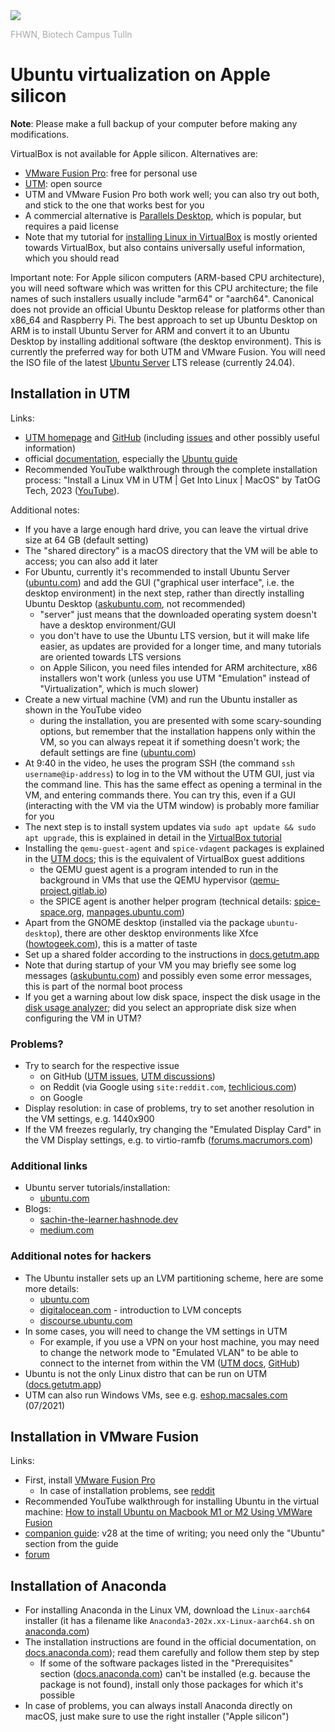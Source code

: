 <img src="https://tulln.fhwn.ac.at/assets/svg/fhwn-logo-tulln.svg">
<p style="color:darkgray;">FHWN, Biotech Campus Tulln</p>

<H1>Ubuntu virtualization on Apple silicon</H1>

**Note**: Please make a full backup of your computer before making any modifications.

VirtualBox is not available for Apple silicon. Alternatives are:

- [VMware Fusion Pro](https://knowledge.broadcom.com/external/article/368667/download-and-license-information-for-vmw.html): free for personal use
- [UTM](https://mac.getutm.app/): open source
- UTM and VMware Fusion Pro both work well; you can also try out both, and stick to the one that works best for you
- A commercial alternative is [Parallels Desktop](https://www.parallels.com/products/desktop/), which is popular, but requires a paid license
- Note that my tutorial for [installing Linux in VirtualBox](https://biodatasciencetulln.github.io/Wiki/install_linux_in_virtualbox.html) is mostly oriented towards VirtualBox, but also contains universally useful information, which you should read

Important note: For Apple silicon computers (ARM-based CPU architecture), you will need software which was written for this CPU architecture; the file names of such installers usually include "arm64" or "aarch64". Canonical does not provide an official Ubuntu Desktop release for platforms other than x86_64 and Raspberry Pi. The best approach to set up Ubuntu Desktop on ARM is to install Ubuntu Server for ARM and convert it to an Ubuntu Desktop by installing additional software (the desktop environment). This is currently the preferred way for both UTM and VMware Fusion. You will need the ISO file of the latest [Ubuntu Server](https://ubuntu.com/download/server/arm) LTS release (currently 24.04).

## Installation in UTM

Links:

- [UTM homepage](https://mac.getutm.app/) and [GitHub](https://github.com/utmapp/UTM/) (including [issues](https://github.com/utmapp/UTM/issues) and other possibly useful information)
- official [documentation](https://docs.getutm.app/basics/basics/), especially the [Ubuntu guide](https://docs.getutm.app/guides/ubuntu/)
- Recommended YouTube walkthrough through the complete installation process: "Install a Linux VM in UTM \| Get Into Linux \| MacOS" by TatOG Tech, 2023 ([YouTube](https://www.youtube.com/watch?v=FS-HJTM6Oec)).

Additional notes:

- If you have a large enough hard drive, you can leave the virtual drive size at 64 GB (default setting)
- The "shared directory" is a macOS directory that the VM will be able to access; you can also add it later
- For Ubuntu, currently it's recommended to install Ubuntu Server ([ubuntu.com](https://ubuntu.com/download/server/arm)) and add the GUI ("graphical user interface", i.e. the desktop environment) in the next step, rather than directly installing Ubuntu Desktop ([askubuntu.com](https://askubuntu.com/questions/1405124/install-ubuntu-desktop-22-04-arm64-on-macos-apple-silicon-m1-pro-max-in-parall), not recommended)
  - "server" just means that the downloaded operating system doesn't have a desktop environment/GUI
  - you don't have to use the Ubuntu LTS version, but it will make life easier, as updates are provided for a longer time, and many tutorials are oriented towards LTS versions
  - on Apple Silicon, you need files intended for ARM architecture, x86 installers won't work (unless you use UTM "Emulation" instead of "Virtualization", which is much slower)
- Create a new virtual machine (VM) and run the Ubuntu installer as shown in the YouTube video
  - during the installation, you are presented with some scary-sounding options, but remember that the installation happens only within the VM, so you can always repeat it if something doesn't work; the default settings are fine ([ubuntu.com](https://ubuntu.com/server/docs/install/step-by-step))
- At 9:40 in the video, he uses the program SSH (the command `ssh username@ip-address`) to log in to the VM without the UTM GUI, just via the command line. This has the same effect as opening a terminal in the VM, and entering commands there. You can try this, even if a GUI (interacting with the VM via the UTM window) is probably more familiar for you
- The next step is to install system updates via `sudo apt update && sudo apt upgrade`, this is explained in detail in the [VirtualBox tutorial](install_linux_in_virtualbox.md)
- Installing the `qemu-guest-agent` and `spice-vdagent` packages is explained in the [UTM docs](https://docs.getutm.app/guest-support/linux/); this is the equivalent of VirtualBox guest additions
  - the QEMU guest agent is a program intended to run in the background in VMs that use the QEMU hypervisor ([qemu-project.gitlab.io](https://qemu-project.gitlab.io/qemu/interop/qemu-ga.html))
  - the SPICE agent is another helper program (technical details: [spice-space.org](https://www.spice-space.org/index.html), [manpages.ubuntu.com](https://manpages.ubuntu.com/manpages/lunar/man1/spice-vdagent.1.html))
- Apart from the GNOME desktop (installed via the package `ubuntu-desktop`), there are other desktop environments like Xfce ([howtogeek.com](https://www.howtogeek.com/193129/how-to-install-and-use-another-desktop-environment-on-linux/)), this is a matter of taste
- Set up a shared folder according to the instructions in [docs.getutm.app](https://docs.getutm.app/guest-support/linux/#virtfs)
- Note that during startup of your VM you may briefly see some log messages ([askubuntu.com](https://askubuntu.com/questions/982632/what-are-the-messages-i-see-during-the-startup-shutdown-process-of-ubuntu)) and possibly even some error messages, this is part of the normal boot process
- If you get a warning about low disk space, inspect the disk usage in the [disk usage analyzer](https://help.gnome.org/users/baobab/stable/); did you select an appropriate disk size when configuring the VM in UTM?

### Problems?

- Try to search for the respective issue
  - on GitHub ([UTM issues](https://github.com/utmapp/UTM/issues), [UTM discussions](https://github.com/utmapp/UTM/discussions/))
  - on Reddit (via Google using `site:reddit.com`, [techlicious.com](https://www.techlicious.com/tip/google-search-tips-everone-should-know/))
  - on Google
- Display resolution: in case of problems, try to set another resolution in the VM settings, e.g. 1440x900
- If the VM freezes regularly, try changing the "Emulated Display Card" in the VM Display settings, e.g. to virtio-ramfb ([forums.macrumors.com](https://forums.macrumors.com/threads/utm-virtualisation-of-ubuntu-20-04-randomly-freezes-on-apple-silicon-m2.2388950/))

### Additional links

- Ubuntu server tutorials/installation:
  - [ubuntu.com](https://ubuntu.com/server/docs/tutorials)
- Blogs:
  - [sachin-the-learner.hashnode.dev](https://sachin-the-learner.hashnode.dev/install-ubuntu-using-utm-on-mac)
  - [medium.com](https://medium.com/@lizrice/linux-vms-on-an-m1-based-mac-with-vscode-and-utm-d73e7cb06133)

### Additional notes for hackers

- The Ubuntu installer sets up an LVM partitioning scheme, here are some more details:
  - [ubuntu.com](https://ubuntu.com/server/docs/install/storage)
  - [digitalocean.com](https://www.digitalocean.com/community/tutorials/an-introduction-to-lvm-concepts-terminology-and-operations) - introduction to LVM concepts
  - [discourse.ubuntu.com](https://discourse.ubuntu.com/t/how-is-the-size-of-the-lvm-container-decided/24608)
- In some cases, you will need to change the VM settings in UTM
  - For example, if you use a VPN on your host machine, you may need to change the network mode to "Emulated VLAN" to be able to connect to the internet from within the VM ([UTM docs](https://docs.getutm.app/settings-qemu/devices/network/network/), [GitHub](https://github.com/utmapp/UTM/issues/3238))
- Ubuntu is not the only Linux distro that can be run on UTM ([docs.getutm.app](https://docs.getutm.app/guides/guides/))
- UTM can also run Windows VMs, see e.g. [eshop.macsales.com](https://eshop.macsales.com/blog/72081-utm-virtual-machine-on-m1-mac/) (07/2021)

## Installation in VMware Fusion

Links:

- First, install [VMware Fusion Pro](https://knowledge.broadcom.com/external/article/368667/download-and-license-information-for-vmw.html)
  - In case of installation problems, see [reddit](https://www.reddit.com/r/vmware/comments/1cry8ej/comment/l426xtq/)
- Recommended YouTube walkthrough for installing Ubuntu in the virtual machine: [How to install Ubuntu on Macbook M1 or M2 Using VMWare Fusion
](https://www.youtube.com/watch?v=4dFy-4pw8NA)
- [companion guide](https://community.broadcom.com/vmware-cloud-foundation/discussion/version-28-of-the-fusion-companion-guide-is-now-available): v28 at the time of writing; you need only the "Ubuntu" section from the guide
- [forum](https://community.broadcom.com/communities/communityhomeblogs?CommunityKey=0c3a2021-5113-4ad1-af9e-018f5da40bc0)

## Installation of Anaconda

- For installing Anaconda in the Linux VM, download the `Linux-aarch64` installer (it has a filename like `Anaconda3-202x.xx-Linux-aarch64.sh` on [anaconda.com](https://www.anaconda.com/download#download))
- The installation instructions are found in the official documentation, on [docs.anaconda.com](https://docs.anaconda.com/anaconda/install/)); read them carefully and follow them step by step
  - If some of the software packages listed in the "Prerequisites" section ([docs.anaconda.com](https://docs.anaconda.com/anaconda/install/linux/)) can't be installed (e.g. because the package is not found), install only those packages for which it's possible
- In case of problems, you can always install Anaconda directly on macOS, just make sure to use the right installer ("Apple silicon")
 
